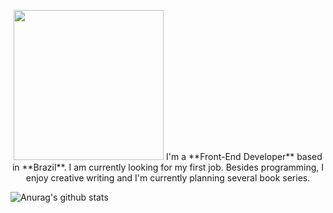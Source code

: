 <p align="center">
<img src="https://i.imgur.com/9U3DxS1.png" width="240">
I'm a **Front-End Developer** based in **Brazil**. I am currently looking for my first job. Besides programming, I enjoy creative writing and I'm currently planning several book series.

![Anurag's github stats](https://github-readme-stats.vercel.app/api?username=Adriano-js)
</p>
